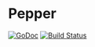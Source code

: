 Pepper
===
[![GoDoc](https://godoc.org/github.com/nextgearcapital/pepper?status.svg)](https://godoc.org/github.com/nextgearcapital/pepper)
[![Build Status](https://travis-ci.org/nextgearcapital/pepper.svg?branch=master)](https://travis-ci.org/nextgearcapital/pepper)